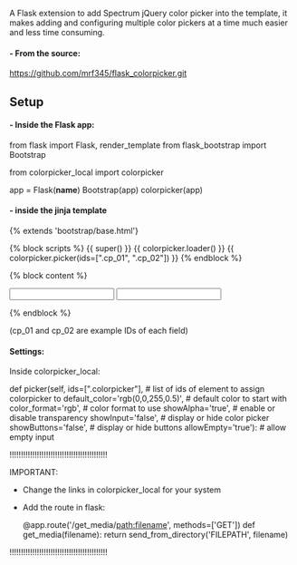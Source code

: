 
A Flask extension to add Spectrum jQuery color picker into the template, it makes adding and configuring multiple color pickers at a time much easier and less time consuming.

#### - From the source:
https://github.com/mrf345/flask_colorpicker.git


## Setup 

#### - Inside the Flask app:

from flask import Flask, render_template
from flask_bootstrap import Bootstrap

from colorpicker_local import colorpicker

app = Flask(__name__)
Bootstrap(app)
colorpicker(app)


#### - inside the jinja template

{% extends 'bootstrap/base.html'}

{% block scripts %}
  {{ super() }}
  {{ colorpicker.loader() }}
  {{ colorpicker.picker(ids=[".cp_01", ".cp_02"]) }}
{% endblock %}

{% block content %}
  <form class="verticalform">
    <input type="text" class="form-control cp_01" />
    <input type="text" class="form-control cp_02" />
  </form>
{% endblock %}

(cp_01 and cp_02 are example IDs of each field)


#### Settings:

Inside colorpicker_local:

def picker(self, ids=[".colorpicker"],         # list of ids of element to assign colorpicker to
            default_color='rgb(0,0,255,0.5)',  # default color to start with
            color_format='rgb',                # color format to use
            showAlpha='true',                  # enable or disable transparency
            showInput='false',                 # display or hide color picker
            showButtons='false',               # display or hide buttons
            allowEmpty='true'):                # allow empty input


!!!!!!!!!!!!!!!!!!!!!!!!!!!!!!!!!!!!!!!!!!!

IMPORTANT: 

- Change the links in colorpicker_local for your system 

- Add the route in flask:

  @app.route('/get_media/<path:filename>', methods=['GET'])
  def get_media(filename):
      return send_from_directory('FILEPATH', filename)

!!!!!!!!!!!!!!!!!!!!!!!!!!!!!!!!!!!!!!!!!!!
